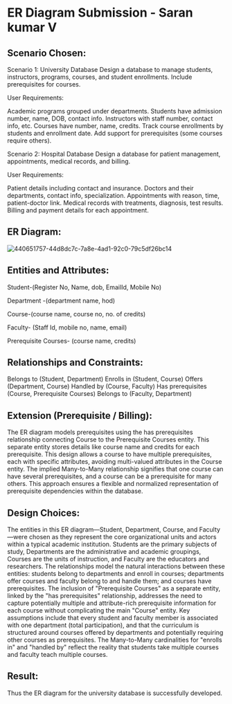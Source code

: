 # ER Diagram Submission - Saran kumar V

## Scenario Chosen:
 Scenario 1: University Database
Design a database to manage students, instructors, programs, courses, and student enrollments. Include prerequisites for courses.

User Requirements:

Academic programs grouped under departments.
Students have admission number, name, DOB, contact info.
Instructors with staff number, contact info, etc.
Courses have number, name, credits.
Track course enrollments by students and enrollment date.
Add support for prerequisites (some courses require others).

 Scenario 2: Hospital Database
Design a database for patient management, appointments, medical records, and billing.

User Requirements:

Patient details including contact and insurance.
Doctors and their departments, contact info, specialization.
Appointments with reason, time, patient-doctor link.
Medical records with treatments, diagnosis, test results.
Billing and payment details for each appointment.

## ER Diagram:

![440651757-44d8dc7c-7a8e-4ad1-92c0-79c5df26bc14](https://github.com/user-attachments/assets/fa1a81b3-dcc8-472c-ba6f-91f3d1a89219)

## Entities and Attributes:

Student-(Register No, Name, dob, EmailId, Mobile No)

Department -(department name, hod)

Course-(course name, course no, no. of credits)

Faculty- (Staff Id, mobile no, name, email)

Prerequisite Courses- (course name, credits)


## Relationships and Constraints:

Belongs to (Student, Department)
Enrolls in (Student, Course)
Offers (Department, Course)
Handled by (Course, Faculty)
Has prerequisites (Course, Prerequisite Courses)
Belongs to (Faculty, Department)

## Extension (Prerequisite / Billing):

The ER diagram models prerequisites using the has prerequisites relationship connecting Course to the Prerequisite Courses entity. This separate entity stores details like course name and credits for each prerequisite. This design allows a course to have multiple prerequisites, each with specific attributes, avoiding multi-valued attributes in the Course entity. The implied Many-to-Many relationship signifies that one course can have several prerequisites, and a course can be a prerequisite for many others. This approach ensures a flexible and normalized representation of prerequisite dependencies within the database.


## Design Choices:

The entities in this ER diagram—Student, Department, Course, and Faculty—were chosen as they represent the core organizational units and actors within a typical academic institution. Students are the primary subjects of study, Departments are the administrative and academic groupings, Courses are the units of instruction, and Faculty are the educators and researchers. The relationships model the natural interactions between these entities: students belong to departments and enroll in courses; departments offer courses and faculty belong to and handle them; and courses have prerequisites. The inclusion of "Prerequisite Courses" as a separate entity, linked by the "has prerequisites" relationship, addresses the need to capture potentially multiple and attribute-rich prerequisite information for each course without complicating the main "Course" entity. Key assumptions include that every student and faculty member is associated with one department (total participation), and that the curriculum is structured around courses offered by departments and potentially requiring other courses as prerequisites. The Many-to-Many cardinalities for "enrolls in" and "handled by" reflect the reality that students take multiple courses and faculty teach multiple courses.

## Result:

Thus the ER diagram for the university database is successfully developed.

